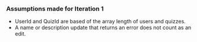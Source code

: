 ### Assumptions made for Iteration 1
- UserId and QuizId are based of the array length of users and quizzes.
- A name or description update that returns an error does not count as an edit.